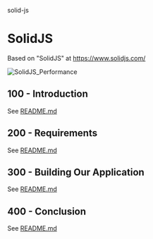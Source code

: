solid-js
# SolidJS

Based on "SolidJS" at https://www.solidjs.com/

![SolidJS_Performance](https://github.com/vanHeemstraSystems/solid-js/assets/1499433/9331efc7-a861-4e2d-bf8d-1702263e4710)

## 100 - Introduction

See [README.md](./100/README.md)

## 200 - Requirements

See [README.md](./200/README.md)

## 300 - Building Our Application

See [README.md](./300/README.md)

## 400 - Conclusion

See [README.md](./400/README.md)
